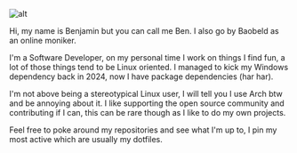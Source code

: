 ![alt](https://media1.tenor.com/m/6us3et_6HDoAAAAC/hello-there-hi-there.gif "Hello there")

Hi, my name is Benjamin but you can call me Ben. I also go by Baobeld as an online moniker.

I'm a Software Developer, on my personal time I work on things I find fun, a lot of those things tend to be Linux oriented. I managed to kick my Windows dependency back in 2024, now I have package dependencies (har har).

I'm not above being a stereotypical Linux user, I will tell you I use Arch btw and be annoying about it. I like supporting the open source community and contributing if I can, this can be rare though as I like to do my own projects. 

Feel free to poke around my repositories and see what I'm up to, I pin my most active which are usually my dotfiles.

<!--
**BenjaminPalko/BenjaminPalko** is a ✨ _special_ ✨ repository because its `README.md` (this file) appears on your GitHub profile.

Here are some ideas to get you started:

- 🔭 I’m currently working on ...
- 🌱 I’m currently learning ...
- 👯 I’m looking to collaborate on ...
- 🤔 I’m looking for help with ...
- 💬 Ask me about ...
- 📫 How to reach me: ...
- 😄 Pronouns: ...
- ⚡ Fun fact: ...
-->
